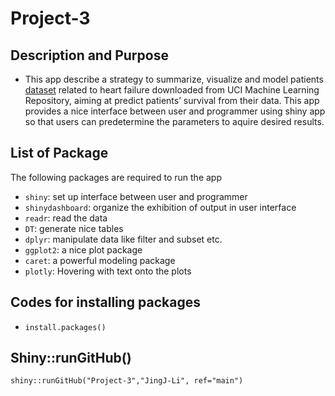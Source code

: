 # Project-3

## Description and Purpose
  * This app describe a strategy to summarize, visualize and model patients [dataset](https://archive.ics.uci.edu/ml/datasets/Heart+failure+clinical+records) related to heart failure downloaded from  UCI Machine Learning Repository, aiming at predict patients’ survival from their data. This app provides a nice interface between user and programmer using shiny app so that users can predetermine the parameters to aquire desired results.  
  
##  List of Package  
The following packages are required to run the app
- `shiny`: set up interface between user and programmer
- `shinydashboard`: organize the exhibition of output in user interface 
- `readr`: read the data
- `DT`: generate nice tables
- `dplyr`: manipulate data like filter and subset etc.
- `ggplot2`: a nice plot package
- `caret`: a powerful modeling package  
- `plotly`: Hovering with text onto the plots

## Codes for installing packages
- `install.packages()`  

## Shiny::runGitHub()
`shiny::runGitHub("Project-3","JingJ-Li", ref="main")`


